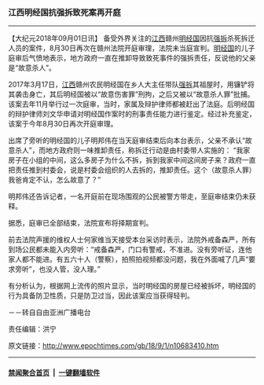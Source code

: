 ### 江西明经国抗强拆致死案再开庭
------------------------

<p>【大纪元2018年09月01日讯】 备受外界关注的<a href="http://www.epochtimes.com/gb/tag/%E6%B1%9F%E8%A5%BF.html">江西</a>赣州<a href="http://www.epochtimes.com/gb/tag/%E6%98%8E%E7%BB%8F%E5%9B%BD.html">明经国</a>因抗<a href="http://www.epochtimes.com/gb/tag/%E5%BC%BA%E6%8B%86.html">强拆</a>杀死拆迁人员的案件，8月30日再次在赣州法院开庭审理，法院未当庭宣判。<a href="http://www.epochtimes.com/gb/tag/%E6%98%8E%E7%BB%8F%E5%9B%BD.html">明经国</a>的儿子庭审后气愤地表示，地方政府一直在推卸导致致死事件的强拆责任，反说他的父亲是“故意杀人”。</p>
<p>2017年3月17日，<a href="http://www.epochtimes.com/gb/tag/%E6%B1%9F%E8%A5%BF.html">江西</a>赣州农民明经国在乡人大主任带队<a href="http://www.epochtimes.com/gb/tag/%E5%BC%BA%E6%8B%86.html">强拆</a>其祖屋时，用镰铲将其袭击身亡，其后明经国被以“故意伤害罪”刑拘，之后又被以“故意杀人罪”批捕。该案去年11月举行过一次庭审，当时，家属及辩护律师都被赶出了法庭。后明经国的辩护律师刘文华申请对明经国作案时的刑事责任能力进行鉴定。经过补充鉴定，该案于今年8月30日再次开庭审理。</p>
<p>出席了旁听的明经国的儿子明邦伟在当天庭审结束后向本台表示，父亲不承认“故意杀人”，而地方政府则一味推卸责任，称拆迁行动是由村委带人实施的： “我家房子在小组的中间，这么多房子为什么不拆，拆到我家中间这间房子来？政府一直把责任推到村委会，说是村委会组织的人去拆的，推卸责任。这个（故意杀人罪）我爸肯定不认，怎么故意了？”</p>
<p>明邦伟还告诉记者，一名开庭前在现场围观的公民被警方带走，至庭审结束仍未获释。</p>
<p>据悉，庭审已全部结束，法院宣布将择期宣判。</p>
<p>前去法院声援的维权人士何家维当天接受本台采访时表示，法院外戒备森严，所有到场公民都未能入内旁听：“戒备森严，门口有警戒，不准进。没有旁听证，连他家人都不能进。有五六十人（警察），拍照拍视频都没问题，我在外面喊了几声“要求旁听”，也没人管，没人理。”</p>
<p>有分析认为，根据网上流传的照片显示，当时明经国的房屋已经被拆坏，明经国的行为具备防卫性质，只是防卫过当，因此该案应当获得轻判。</p>
<p>－－转自自由亚洲广播电台</p>
<p>责任编辑：洪宁</p>

原文链接：http://www.epochtimes.com/gb/18/9/1/n10683410.htm


------------------------
#### [禁闻聚合首页](https://github.com/gfw-breaker/banned-news/blob/master/README.md) &nbsp;|&nbsp;  [一键翻墙软件](https://github.com/gfw-breaker/nogfw/blob/master/README.md)